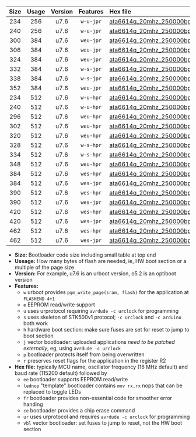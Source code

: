 |Size|Usage|Version|Features|Hex file|
|:-:|:-:|:-:|:-:|:--|
|234|256|u7.6|`w-u-jpr`|[ata6614q_20mhz_250000bps_ur_vbl.hex](https://raw.githubusercontent.com/stefanrueger/urboot/main//ata6614q_20mhz_250000bps_ur_vbl.hex)|
|240|256|u7.6|`w-u-jpr`|[ata6614q_20mhz_250000bps_lednop_ur_vbl.hex](https://raw.githubusercontent.com/stefanrueger/urboot/main//ata6614q_20mhz_250000bps_lednop_ur_vbl.hex)|
|300|384|u7.6|`weu-jpr`|[ata6614q_20mhz_250000bps_ee_ur_vbl.hex](https://raw.githubusercontent.com/stefanrueger/urboot/main//ata6614q_20mhz_250000bps_ee_ur_vbl.hex)|
|306|384|u7.6|`weu-jpr`|[ata6614q_20mhz_250000bps_ee_lednop_ur_vbl.hex](https://raw.githubusercontent.com/stefanrueger/urboot/main//ata6614q_20mhz_250000bps_ee_lednop_ur_vbl.hex)|
|324|384|u7.6|`weu-jpr`|[ata6614q_20mhz_250000bps_ee_lednop_fr_ur_vbl.hex](https://raw.githubusercontent.com/stefanrueger/urboot/main//ata6614q_20mhz_250000bps_ee_lednop_fr_ur_vbl.hex)|
|332|384|u7.6|`w-s-jpr`|[ata6614q_20mhz_250000bps_vbl.hex](https://raw.githubusercontent.com/stefanrueger/urboot/main//ata6614q_20mhz_250000bps_vbl.hex)|
|338|384|u7.6|`w-s-jpr`|[ata6614q_20mhz_250000bps_lednop_vbl.hex](https://raw.githubusercontent.com/stefanrueger/urboot/main//ata6614q_20mhz_250000bps_lednop_vbl.hex)|
|352|384|u7.6|`weu-jpr`|[ata6614q_20mhz_250000bps_ee_lednop_fr_ce_ur_vbl.hex](https://raw.githubusercontent.com/stefanrueger/urboot/main//ata6614q_20mhz_250000bps_ee_lednop_fr_ce_ur_vbl.hex)|
|234|512|u7.6|`w-u-hpr`|[ata6614q_20mhz_250000bps_ur.hex](https://raw.githubusercontent.com/stefanrueger/urboot/main//ata6614q_20mhz_250000bps_ur.hex)|
|240|512|u7.6|`w-u-hpr`|[ata6614q_20mhz_250000bps_lednop_ur.hex](https://raw.githubusercontent.com/stefanrueger/urboot/main//ata6614q_20mhz_250000bps_lednop_ur.hex)|
|296|512|u7.6|`weu-hpr`|[ata6614q_20mhz_250000bps_ee_ur.hex](https://raw.githubusercontent.com/stefanrueger/urboot/main//ata6614q_20mhz_250000bps_ee_ur.hex)|
|302|512|u7.6|`weu-hpr`|[ata6614q_20mhz_250000bps_ee_lednop_ur.hex](https://raw.githubusercontent.com/stefanrueger/urboot/main//ata6614q_20mhz_250000bps_ee_lednop_ur.hex)|
|320|512|u7.6|`weu-hpr`|[ata6614q_20mhz_250000bps_ee_lednop_fr_ur.hex](https://raw.githubusercontent.com/stefanrueger/urboot/main//ata6614q_20mhz_250000bps_ee_lednop_fr_ur.hex)|
|328|512|u7.6|`w-s-hpr`|[ata6614q_20mhz_250000bps.hex](https://raw.githubusercontent.com/stefanrueger/urboot/main//ata6614q_20mhz_250000bps.hex)|
|334|512|u7.6|`w-s-hpr`|[ata6614q_20mhz_250000bps_lednop.hex](https://raw.githubusercontent.com/stefanrueger/urboot/main//ata6614q_20mhz_250000bps_lednop.hex)|
|348|512|u7.6|`weu-hpr`|[ata6614q_20mhz_250000bps_ee_lednop_fr_ce_ur.hex](https://raw.githubusercontent.com/stefanrueger/urboot/main//ata6614q_20mhz_250000bps_ee_lednop_fr_ce_ur.hex)|
|384|512|u7.6|`wes-hpr`|[ata6614q_20mhz_250000bps_ee.hex](https://raw.githubusercontent.com/stefanrueger/urboot/main//ata6614q_20mhz_250000bps_ee.hex)|
|384|512|u7.6|`wes-jpr`|[ata6614q_20mhz_250000bps_ee_vbl.hex](https://raw.githubusercontent.com/stefanrueger/urboot/main//ata6614q_20mhz_250000bps_ee_vbl.hex)|
|390|512|u7.6|`wes-hpr`|[ata6614q_20mhz_250000bps_ee_lednop.hex](https://raw.githubusercontent.com/stefanrueger/urboot/main//ata6614q_20mhz_250000bps_ee_lednop.hex)|
|390|512|u7.6|`wes-jpr`|[ata6614q_20mhz_250000bps_ee_lednop_vbl.hex](https://raw.githubusercontent.com/stefanrueger/urboot/main//ata6614q_20mhz_250000bps_ee_lednop_vbl.hex)|
|420|512|u7.6|`wes-hpr`|[ata6614q_20mhz_250000bps_ee_lednop_fr.hex](https://raw.githubusercontent.com/stefanrueger/urboot/main//ata6614q_20mhz_250000bps_ee_lednop_fr.hex)|
|420|512|u7.6|`wes-jpr`|[ata6614q_20mhz_250000bps_ee_lednop_fr_vbl.hex](https://raw.githubusercontent.com/stefanrueger/urboot/main//ata6614q_20mhz_250000bps_ee_lednop_fr_vbl.hex)|
|462|512|u7.6|`wes-hpr`|[ata6614q_20mhz_250000bps_ee_lednop_fr_ce.hex](https://raw.githubusercontent.com/stefanrueger/urboot/main//ata6614q_20mhz_250000bps_ee_lednop_fr_ce.hex)|
|462|512|u7.6|`wes-jpr`|[ata6614q_20mhz_250000bps_ee_lednop_fr_ce_vbl.hex](https://raw.githubusercontent.com/stefanrueger/urboot/main//ata6614q_20mhz_250000bps_ee_lednop_fr_ce_vbl.hex)|

- **Size:** Bootloader code size including small table at top end
- **Useage:** How many bytes of flash are needed, ie, HW boot section or a multiple of the page size
- **Version:** For example, u7.6 is an urboot version, o5.2 is an optiboot version
- **Features:**
  + `w` urboot provides `pgm_write_page(sram, flash)` for the application at `FLASHEND-4+1`
  + `e` EEPROM read/write support
  + `u` uses urprotocol requiring `avrdude -c urclock` for programming
  + `s` uses skeleton of STK500v1 protocol; `-c urclock` and `-c arduino` both work
  + `h` hardware boot section: make sure fuses are set for reset to jump to boot section
  + `j` vector bootloader: uploaded applications *need to be patched externally*, eg, using `avrdude -c urclock`
  + `p` bootloader protects itself from being overwritten
  + `r` preserves reset flags for the application in the register R2
- **Hex file:** typically MCU name, oscillator frequency (16 MHz default) and baud rate (115200 default) followed by
  + `ee` bootloader supports EEPROM read/write
  + `lednop` "template" bootloader contains `mov rx,rx` nops that can be replaced to toggle LEDs
  + `fr` bootloader provides non-essential code for smoother error handing
  + `ce` bootloader provides a chip erase command
  + `ur` uses urprotocol and requires `avrdude -c urclock` for programming
  + `vbl` vector bootloader: set fuses to jump to reset, not the HW boot section
